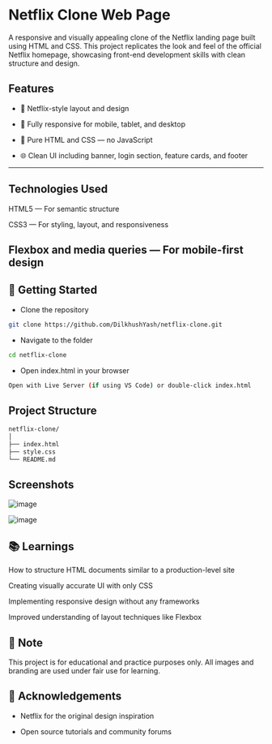 # **Netflix Clone Web Page**
A responsive and visually appealing clone of the Netflix landing page built using HTML and CSS. This project replicates the look and feel of the official Netflix homepage, showcasing front-end development skills with clean structure and design.

##  Features

- 🔴 Netflix-style layout and design

- 📱 Fully responsive for mobile, tablet, and desktop

- 🎨 Pure HTML and CSS — no JavaScript

- 🌐 Clean UI including banner, login section, feature cards, and footer
---
## Technologies Used
HTML5 — For semantic structure

CSS3 — For styling, layout, and responsiveness

Flexbox and media queries — For mobile-first design
---
## 🚀 Getting Started
- Clone the repository
```bash
git clone https://github.com/DilkhushYash/netflix-clone.git
```
- Navigate to the folder
```bash
cd netflix-clone
```
- Open index.html in your browser
```bash
Open with Live Server (if using VS Code) or double-click index.html
```
## Project Structure
```bash
netflix-clone/
│
├── index.html
├── style.css
└── README.md
```
## Screenshots
![image](https://github.com/user-attachments/assets/dafaac3e-5c5d-447e-89ed-3a44d7c8f2ff)

![image](https://github.com/user-attachments/assets/19a37bb7-8dac-4626-9594-958c50a3bcb9)

## 📚 Learnings
How to structure HTML documents similar to a production-level site

Creating visually accurate UI with only CSS

Implementing responsive design without any frameworks

Improved understanding of layout techniques like Flexbox

## 📌 Note
This project is for educational and practice purposes only. All images and branding are used under fair use for learning.

## 🙌 Acknowledgements
- Netflix for the original design inspiration

- Open source tutorials and community forums



